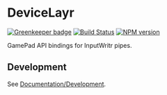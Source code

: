 <!-- {{Top}} -->
# DeviceLayr

[![Greenkeeper badge](https://badges.greenkeeper.io/FullScreenShenanigans/DeviceLayr.svg)](https://greenkeeper.io/)
[![Build Status](https://travis-ci.org/FullScreenShenanigans/DeviceLayr.svg?branch=master)](https://travis-ci.org/FullScreenShenanigans/DeviceLayr)
[![NPM version](https://badge.fury.io/js/devicelayr.svg)](http://badge.fury.io/js/devicelayr)

GamePad API bindings for InputWritr pipes.
<!-- {{/Top}} -->

<!-- {{Development}} -->
## Development

See [Documentation/Development](https://github.com/FullScreenShenanigans/Documentation).


<!-- {{/Development}} -->
